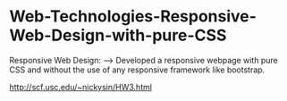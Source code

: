 # Web-Technologies-Responsive-Web-Design-with-pure-CSS
Responsive Web Design:
--> Developed a responsive webpage with pure CSS and without the use of any responsive framework like bootstrap.

http://scf.usc.edu/~nickysin/HW3.html
